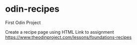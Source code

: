 # odin-recipes
First Odin Project

Create a recipe page using HTML 
Link to assignment https://www.theodinproject.com/lessons/foundations-recipes